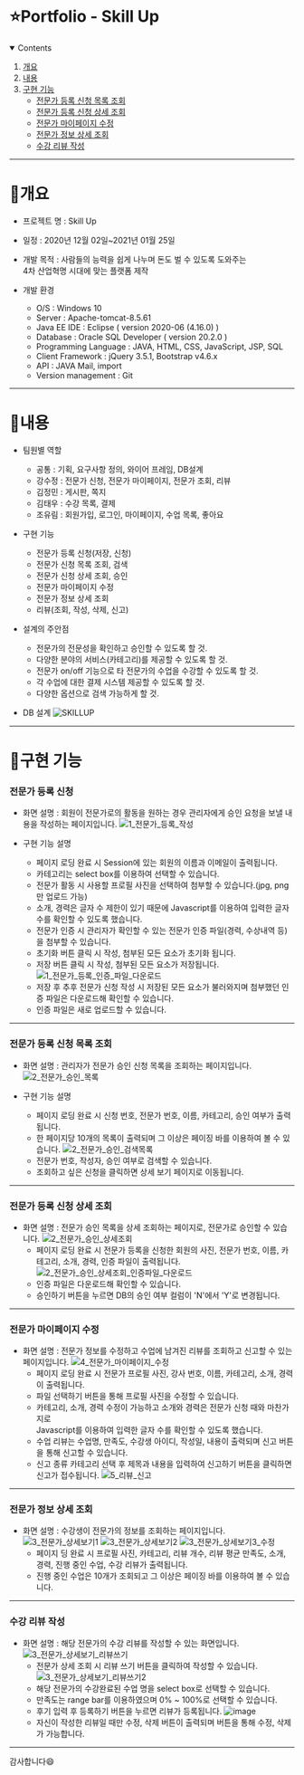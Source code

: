 # ⭐️Portfolio - Skill Up


<!-- contents -->
<details open="open">
  <summary>Contents</summary>
  <ol>
    <li>
      <a href="#개요">개요</a>
    </li>
    <li>
      <a href="#내용">내용</a>
    </li>
    <li><a href="#구현-기능">구현 기능</a>
      <ul>
        <li><a href="#전문가-등록-신청-목록-조회">전문가 등록 신청 목록 조회</a></li>
        <li><a href="#전문가-등록-신청-상세-조회">전문가 등록 신청 상세 조회</a></li>
        <li><a href="#전문가-마이페이지-수정">전문가 마이페이지 수정</a></li>
        <li><a href="#전문가-정보-상세-조회">전문가 정보 상세 조회</a></li>
        <li><a href="#수강-리뷰-작성">수강 리뷰 작성</a></li>
      </ul>
    </li>
  </ol>
</details>

------------

# 📝개요

* 프로젝트 명 : Skill Up

* 일정 : 2020년 12월 02일~2021년 01월 25일

* 개발 목적 : 사람들의 능력을 쉽게 나누며 돈도 벌 수 있도록 도와주는<br> 4차 산업혁명 시대에 맞는 플랫폼 제작

* 개발 환경
  - O/S : Windows 10
  - Server : Apache-tomcat-8.5.61
  - Java EE IDE : Eclipse ( version 2020-06 (4.16.0) )
  - Database : Oracle SQL Developer ( version 20.2.0 )
  - Programming Language : JAVA, HTML, CSS, JavaScript, JSP, SQL
  - Client Framework : jQuery 3.5.1, Bootstrap v4.6.x
  - API : JAVA Mail, import
  - Version management : Git

------------

# 📝내용

* 팀원별 역할
  - 공통 : 기획, 요구사항 정의, 와이어 프레임, DB설계
  - 강수정 : 전문가 신청, 전문가 마이페이지, 전문가 조회, 리뷰
  - 김정민 : 게시판, 쪽지
  - 김태우 : 수강 목록, 결제
  - 조유림 : 회원가입, 로그인, 마이페이지, 수업 목록, 좋아요

* 구현 기능
  - 전문가 등록 신청(저장, 신청)
  - 전문가 신청 목록 조회, 검색
  - 전문가 신청 상세 조회, 승인
  - 전문가 마이페이지 수정
  - 전문가 정보 상세 조회
  - 리뷰(조회, 작성, 삭제, 신고)

* 설계의 주안점
  - 전문가의 전문성을 확인하고 승인할 수 있도록 할 것.
  - 다양한 분야의 서비스(카테고리)를 제공할 수 있도록 할 것.
  - 전문가 on/off 기능으로 타 전문가의 수업을 수강할 수 있도록 할 것.
  - 각 수업에 대한 결제 시스템 제공할 수 있도록 할 것.
  - 다양한 옵션으로 검색 가능하게 할 것.

* DB 설계
![SKILLUP](https://user-images.githubusercontent.com/72387870/111019674-3773be80-8404-11eb-8338-5241ac19ef11.png)

------------

# 📝구현 기능

### 전문가 등록 신청
  * 화면 설명 : 회원이 전문가로의 활동을 원하는 경우 관리자에게 승인 요청을 보낼 내용을 작성하는 페이지입니다.
   ![1_전문가_등록_작성](https://user-images.githubusercontent.com/72387870/111020482-938d1180-8409-11eb-8eb1-f2d4afa47175.png)

  * 구현 기능 설명
     - 페이지 로딩 완료 시 Session에 있는 회원의 이름과 이메일이 출력됩니다.
     - 카테고리는 select box를 이용하여 선택할 수 있습니다.
     - 전문가 활동 시 사용할 프로필 사진을 선택하여 첨부할 수 있습니다.(jpg, png만 업로드 가능)
     - 소개, 경력은 글자 수 제한이 있기 때문에 Javascript를 이용하여 입력한 글자 수를 확인할 수 있도록 했습니다.
     - 전문가 인증 시 관리자가 확인할 수 있는 전문가 인증 파일(경력, 수상내역 등)을 첨부할 수 있습니다.
     - 초기화 버튼 클릭 시 작성, 첨부된 모든 요소가 초기화 됩니다.
     - 저장 버튼 클릭 시 작성, 첨부된 모든 요소가 저장됩니다.
      ![1_전문가_등록_인증_파일_다운로드](https://user-images.githubusercontent.com/72387870/111021741-e074e600-8411-11eb-80d2-8eee997ba187.png)
     - 저장 후 추후 전문가 신청 작성 시 저장된 모든 요소가 불러와지며 첨부했던 인증 파일은 다운로드해 확인할 수 있습니다.
     - 인증 파일은 새로 업로드할 수 있습니다.

------------

### 전문가 등록 신청 목록 조회

  * 화면 설명 : 관리자가 전문가 승인 신청 목록을 조회하는 페이지입니다.
   ![2_전문가_승인_목록](https://user-images.githubusercontent.com/72387870/111021750-fa162d80-8411-11eb-9c76-5dc228bd129e.png)
  
  * 구현 기능 설명
     - 페이지 로딩 완료 시 신청 번호, 전문가 번호, 이름, 카테고리, 승인 여부가 출력됩니다.
     - 한 페이지당 10개의 목록이 출력되며 그 이상은 페이징 바를 이용하여 볼 수 있습니다.
       ![2_전문가_승인_검색목록](https://user-images.githubusercontent.com/72387870/111022009-6e050580-8413-11eb-8754-1570c6a97cbe.png)
     - 전문가 번호, 작성자, 승인 여부로 검색할 수 있습니다.
     - 조회하고 싶은 신청을 클릭하면 상세 보기 페이지로 이동됩니다.

------------

### 전문가 등록 신청 상세 조회
  * 화면 설명 : 전문가 승인 목록을 상세 조회하는 페이지로, 전문가로 승인할 수 있습니다.
     ![2_전문가_승인_상세조회](https://user-images.githubusercontent.com/72387870/111032420-7aa74f00-844f-11eb-8069-da18bd6c8f81.png)
     - 페이지 로딩 완료 시 전문가 등록을 신청한 회원의 사진, 전문가 번호, 이름, 카테고리, 소개, 경력, 인증 파일이 출력됩니다.
     ![2_전문가_승인_상세조회_인증파일_다운로드](https://user-images.githubusercontent.com/72387870/111032502-e5588a80-844f-11eb-8026-408ab19e4aea.png)
     - 인증 파일은 다운로드해 확인할 수 있습니다.
     - 승인하기 버튼을 누르면 DB의 승인 여부 컬럼이 'N'에서 'Y'로 변경됩니다.

------------

### 전문가 마이페이지 수정
  * 화면 설명 : 전문가 정보를 수정하고 수업에 남겨진 리뷰를 조회하고 신고할 수 있는 페이지입니다.
     ![4_전문가_마이페이지_수정](https://user-images.githubusercontent.com/72387870/111032853-a3c8df00-8451-11eb-97c0-6cc6c2626a97.png)
     - 페이지 로딩 완료 시 전문가 프로필 사진, 강사 번호, 이름, 카테고리, 소개, 경력이 출력됩니다.
     - 파일 선택하기 버튼을 통해 프로필 사진을 수정할 수 있습니다.<br>
     - 카테고리, 소개, 경력 수정이 가능하고 소개와 경력은 전문가 신청 때와 마찬가지로<br> Javascript를 이용하여 입력한 글자 수를 확인할 수 있도록 했습니다.
     - 수업 리뷰는 수업명, 만족도, 수강생 아이디, 작성일, 내용이 출력되며 신고 버튼을 통해 신고할 수 있습니다.
     - 신고 종류 카테고리 선택 후 제목과 내용을 입력하여 신고하기 버튼을 클릭하면 신고가 접수됩니다.
     ![5_리뷰_신고](https://user-images.githubusercontent.com/72387870/111173263-da396200-85e9-11eb-8234-195a9cf5e145.png)
    
------------    
    
### 전문가 정보 상세 조회
  * 화면 설명 : 수강생이 전문가의 정보를 조회하는 페이지입니다.
     ![3_전문가_상세보기1](https://user-images.githubusercontent.com/72387870/111033414-6fa2ed80-8454-11eb-84c6-c8d2915493f1.png)
     ![3_전문가_상세보기2](https://user-images.githubusercontent.com/72387870/111033462-aaa52100-8454-11eb-9370-5ece0e9b134f.png)
     ![3_전문가_상세보기3_수정](https://user-images.githubusercontent.com/72387870/111170661-86c61480-85e7-11eb-8183-f2759983cb4d.png)
     - 페이지 딩 완료 시 프로필 사진, 카테고리, 리뷰 개수, 리뷰 평균 만족도, 소개, 경력, 진행 중인 수업, 수강 리뷰가 출력됩니다.
     - 진행 중인 수업은 10개가 조회되고 그 이상은 페이징 바를 이용하여 볼 수 있습니다.

------------

### 수강 리뷰 작성
  * 화면 설명 : 해당 전문가의 수강 리뷰를 작성할 수 있는 화면입니다.
    ![3_전문가_상세보기_리뷰쓰기](https://user-images.githubusercontent.com/72387870/111057163-85ea9100-84c8-11eb-8661-ae92083a4207.png)
    - 전문가 상세 조회 시 리뷰 쓰기 버튼을 클릭하여 작성할 수 있습니다.<br>
    ![3_전문가_상세보기_리뷰쓰기2](https://user-images.githubusercontent.com/72387870/111105822-24452800-8597-11eb-8eef-ea42de722006.png)
    - 해당 전문가의 수강완료된 수업 명을 select box로 선택할 수 있습니다.
    - 만족도는 range bar를 이용하였으며 0% ~ 100%로 선택할 수 있습니다.
    - 후기 입력 후 등록하기 버튼을 누르면 리뷰가 등록됩니다.
    ![image](https://user-images.githubusercontent.com/72387870/111106296-2fe51e80-8598-11eb-9013-5fff4ed978e3.png)
    - 자신이 작성한 리뷰일 때만 수정, 삭제 버튼이 출력되며 버튼을 통해 수정, 삭제가 가능합니다.

------------

감사합니다😄
